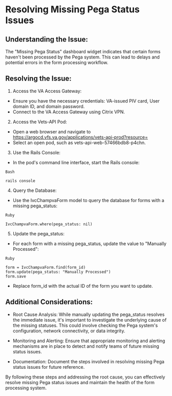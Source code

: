 <h1> Resolving Missing Pega Status Issues </h1>

<h2>Understanding the Issue: </h2>

The "Missing Pega Status" dashboard widget indicates that certain forms haven't been processed by the Pega system. This can lead to delays and potential errors in the form processing workflow.

<h2>Resolving the Issue: </h2>

1. Access the VA Access Gateway:

* Ensure you have the necessary credentials: VA-issued PIV card, User domain ID, and domain password.
* Connect to the VA Access Gateway using Citrix VPN.

2. Access the Vets-API Pod:

* Open a web browser and navigate to  https://argocd.vfs.va.gov/applications/vets-api-prod?resource=
* Select an open pod, such as vets-api-web-57466bdb8-p4chn.

3. Use the Rails Console:

* In the pod's command line interface, start the Rails console:

```
Bash

rails console
```

4. Query the Database:

* Use the IvcChampvaForm model to query the database for forms with a missing pega_status:

```
Ruby

IvcChampvaForm.where(pega_status: nil)
```

5. Update the pega_status:

* For each form with a missing pega_status, update the value to "Manually Processed":

```
Ruby

form = IvcChampvaForm.find(form_id)
form.update(pega_status: "Manually Processed")
form.save
```

* Replace form_id with the actual ID of the form you want to update.

<h2> Additional Considerations: </h2>

* Root Cause Analysis: While manually updating the pega_status resolves the immediate issue, it's important to investigate the underlying cause of the missing statuses. This could involve checking the Pega system's configuration, network connectivity, or data integrity.

* Monitoring and Alerting: Ensure that appropriate monitoring and alerting mechanisms are in place to detect and notify teams of future missing status issues.

* Documentation: Document the steps involved in resolving missing Pega status issues for future reference.

By following these steps and addressing the root cause, you can effectively resolve missing Pega status issues and maintain the health of the form processing system.






